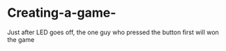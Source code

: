 # Creating-a-game-
Just after LED goes off, the one guy who pressed the button first will won the game 
